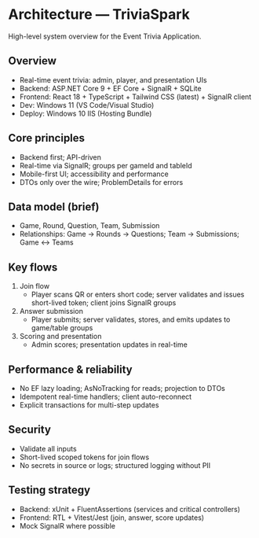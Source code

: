 # Architecture — TriviaSpark

High-level system overview for the Event Trivia Application.

## Overview

- Real-time event trivia: admin, player, and presentation UIs
- Backend: ASP.NET Core 9 + EF Core + SignalR + SQLite
- Frontend: React 18 + TypeScript + Tailwind CSS (latest) + SignalR client
- Dev: Windows 11 (VS Code/Visual Studio)
- Deploy: Windows 10 IIS (Hosting Bundle)

## Core principles

- Backend first; API-driven
- Real-time via SignalR; groups per gameId and tableId
- Mobile-first UI; accessibility and performance
- DTOs only over the wire; ProblemDetails for errors

## Data model (brief)

- Game, Round, Question, Team, Submission
- Relationships: Game -> Rounds -> Questions; Team -> Submissions; Game <-> Teams

## Key flows

1. Join flow
   - Player scans QR or enters short code; server validates and issues short-lived token; client joins SignalR groups
2. Answer submission
   - Player submits; server validates, stores, and emits updates to game/table groups
3. Scoring and presentation
   - Admin scores; presentation updates in real-time

## Performance & reliability

- No EF lazy loading; AsNoTracking for reads; projection to DTOs
- Idempotent real-time handlers; client auto-reconnect
- Explicit transactions for multi-step updates

## Security

- Validate all inputs
- Short-lived scoped tokens for join flows
- No secrets in source or logs; structured logging without PII

## Testing strategy

- Backend: xUnit + FluentAssertions (services and critical controllers)
- Frontend: RTL + Vitest/Jest (join, answer, score updates)
- Mock SignalR where possible
